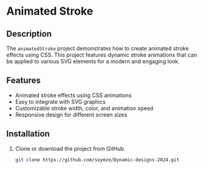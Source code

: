# Animated Stroke

## Description
The `animatedStroke` project demonstrates how to create animated stroke effects using CSS. This project features dynamic stroke animations that can be applied to various SVG elements for a modern and engaging look.

## Features
- Animated stroke effects using CSS animations
- Easy to integrate with SVG graphics
- Customizable stroke width, color, and animation speed
- Responsive design for different screen sizes

## Installation
1. Clone or download the project from GitHub.
   ```bash
   git clone https://github.com/soymze/Dynamic-designs-2024.git
